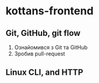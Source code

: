 # kottans-frontend



## Git, GitHub, git flow 

1. Ознайомився з Git та GitHub
2. Зробив pull-request



## Linux CLI, and HTTP
